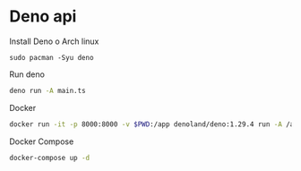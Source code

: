 # Deno api

Install Deno o Arch linux
```
sudo pacman -Syu deno
```

Run deno
```bash
deno run -A main.ts
```

Docker
```bash
docker run -it -p 8000:8000 -v $PWD:/app denoland/deno:1.29.4 run -A /app/main.ts
```

Docker Compose
```bash
docker-compose up -d
```

